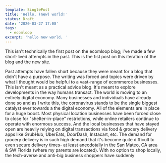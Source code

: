 ```yaml
---
template: SinglePost
title: 'Hello, (new) world!'
status: Draft
date: '2020-03-27 17:08'
tags:
  - ecomloop
excerpt: 'hello new world. '
---
```

This isn't technically the first post on the ecomloop blog; I've made a few short-lived attempts in the past. This is the fist post on this iteration of the blog and the new site. 



Past attempts have fallen short because they were meant for a blog that didn't have a purpose. The writing was forced and topics were driven by what I thought would be helpful to a vast-range of ecommerce businesses. This isn't meant as a practical advice blog. It's meant to explore developments in the way humans transact. The world is moving to an entirely digital economy. Many businesses and individuals have already done so and as I write this, the coronavirus stands to be the single biggest catalyst ever towards a the digital economy. All of the elements are in place for a huge boost. Most physical location businesses have been forced close to close for "shelter-in-place" restrictions, while online retailers continue to operate with enormous success. And the local businesses that have stayed open are heavily relying on digital transactions via food & grocery delivery apps like GrubHub, UberEats, DoorDash, Instacart, etc. The demand for grocery delivery is in such high demand that it's become quite difficult to even secure delivery times- at least anecdotally in the San Mateo, CA area & SW Florida (where my parents are located). With no option to shop locally, the tech-averse and anti-big business shoppers have suddenly